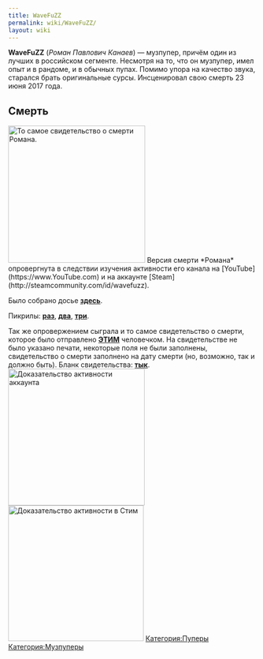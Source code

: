```yaml
---
title: WaveFuZZ
permalink: wiki/WaveFuZZ/
layout: wiki
---
```


**WaveFuZZ** (*Роман Павлович Канаев*) — музпупер, причём один из лучших
в российском сегменте. Несмотря на то, что он музпупер, имел опыт и в
рандоме, и в обычных пупах. Помимо упора на качество звука, старался
брать оригинальные сурсы. Инсценировал свою смерть 23 июня 2017 года.

## Смерть

<img src="0jGCrkIK1fQ.jpg" title="fig:То самое свидетельство о смерти Романа." width="278" height="278" alt="То самое свидетельство о смерти Романа." />
Версия смерти *Романа* опровергнута в следствии изучения активности его
канала на [YouTube](https://www.YouTube.com) и на аккаунте
[Steam](http://steamcommunity.com/id/wavefuzz).

Было собрано досье [**здесь**](https://pastebin.com/QS3eNpjk).

Пикрилы:
[**раз**](https://pp.userapi.com/c840731/v840731936/3eb69/NTEEIShQvKY.jpg),
[**два**](https://pp.userapi.com/c840731/v840731936/3eb69/NTEEIShQvKY.jpg),
[**три**](https://pp.userapi.com/c840731/v840731936/3eb79/BRgZUsBAdAc.jpg).

Так же опровержением сыграла и то самое свидетельство о смерти, которое
было отправлено [**ЭТИМ**](https://vk.com/id372237903) человечком. На
свидетельстве не было указано печати, некоторые поля не были заполнены,
свидетельство о смерти заполнено на дату смерти (но, возможно, так и
должно быть). Бланк свидетельства:
[**тык**](http://ritualnye-uslugi.com/pravila-zapolneniya-blanka-medicinskogo-svidetelstva-o-smerti/).
<img src="Al3OTbdTjVU.jpg" title="fig:Доказательство активности аккаунта" width="277" height="277" alt="Доказательство активности аккаунта" />
<img src="CXzXrEi7nHo.jpg" title="fig:Доказательство активности в Стим" width="275" height="275" alt="Доказательство активности в Стим" />
[Категория:Пуперы](Категория:Пуперы "wikilink")
[Категория:Музпуперы](Категория:Музпуперы "wikilink")
